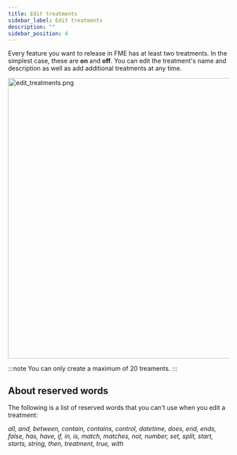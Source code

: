 ```yaml
---
title: Edit treatments
sidebar_label: Edit treatments
description: ""
sidebar_position: 4
---
```


<p>
  <button hidden style={{borderRadius:'8px', border:'1px', fontFamily:'Courier New', fontWeight:'800', textAlign:'left'}}> help.split.io link: https://help.split.io/hc/en-us/articles/360020525112-Edit-treatments <br /> ✘ images still hosted on help.split.io </button>
</p>

Every feature you want to release in FME has at least two treatments. In the simplest case, these are **on** and **off**. You can edit the treatment's name and description as well as add additional treatments at any time. 

 <p>
  <img src="https://help.split.io/hc/article_attachments/30744395568525" alt="edit_treatments.png" width="638" />
</p>

:::note
You can only create a maximum of 20 treaments.
:::

## About reserved words

The following is a list of reserved words that you can't use when you edit a treatment:

 _all, and, between, contain, contains, control, datetime, does, end, ends, false, has, have, if, in, is, match, matches, not, number, set, split, start, starts, string, then, treatment, true, with_
